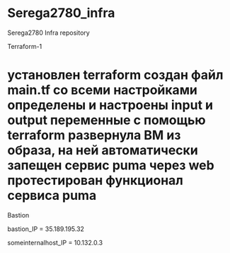 # Serega2780_infra

Serega2780 Infra repository

Terraform-1

установлен terraform
создан файл main.tf со всеми настройками
определены и настроены input и output переменные
с помощью terraform развернула ВМ из образа, на ней автоматически запещен сервис puma
через web протестирован функционал сервиса puma
=======

Bastion

bastion_IP = 35.189.195.32

someinternalhost_IP = 10.132.0.3

